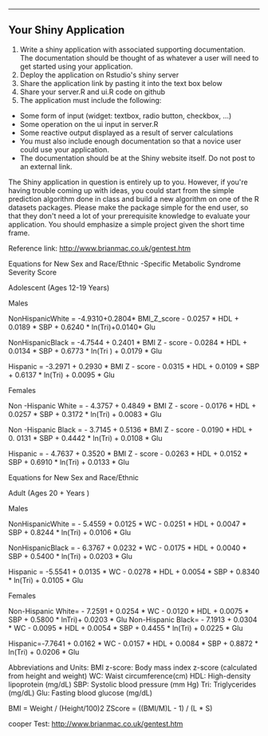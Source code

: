 ---
## Your Shiny Application

1. Write a shiny application with associated supporting documentation. The documentation should be thought of as whatever a user will need to get started using your application.
2. Deploy the application on Rstudio's shiny server
3. Share the application link by pasting it into the text box below
4. Share your server.R and ui.R code on github
5. The application must include the following:
- Some form of input (widget: textbox, radio button, checkbox, ...)
- Some operation on the ui input in server.R
- Some reactive output displayed as a result of server calculations
- You must also include enough documentation so that a novice user could use your application.
- The documentation should be at the Shiny website itself. Do not post to an external link.

The Shiny application in question is entirely up to you. However, if you're having trouble coming up with ideas, you could start from the simple prediction algorithm done in class and build a new algorithm on one of the R datasets packages. Please make the package simple for the end user, so that they don't need a lot of your prerequisite knowledge to evaluate your application. You should emphasize a simple project given the short time frame.  

Reference link: http://www.brianmac.co.uk/gentest.htm






Equations for New Sex and Race/Ethnic -Specific Metabolic Syndrome  Severity Score

Adolescent (Ages 12-19 Years)

Males

NonHispanicWhite = -4.9310+0.2804* BMI_Z_score - 0.0257 * HDL + 0.0189 * SBP + 0.6240 * ln(Tri)+0.0140* Glu

NonHispanicBlack = -4.7544 + 0.2401 * BMI Z - score - 0.0284 * HDL + 0.0134 * SBP + 0.6773 * ln(Tri ) + 0.0179 *  Glu 

Hispanic = -3.2971 + 0.2930 * BMI Z - score - 0.0315 * HDL + 0.0109 * SBP + 0.6137 * ln(Tri) + 0.0095 *  Glu 


Females 

Non -Hispanic White = - 4.3757 + 0.4849 * BMI Z - score - 0.0176 * HDL + 0.0257 * SBP + 0.3172 * ln(Tri) + 0.0083 *  Glu 

Non -Hispanic Black = - 3.7145 + 0.5136 * BMI Z - score - 0.0190 * HDL + 0. 0131 * SBP + 0.4442 * ln(Tri) + 0.0108 * Glu

Hispanic = - 4.7637 + 0.3520 * BMI Z - score - 0.0263 * HDL + 0.0152 * SBP + 0.6910 * ln(Tri) + 0.0133 *  Glu


Equations for New Sex and Race/Ethnic

Adult (Ages 20 + Years ) 

Males 

NonHispanicWhite = - 5.4559 + 0.0125 *  WC - 0.0251 * HDL + 0.0047 * SBP + 0.8244 * ln(Tri) + 0.0106 * Glu

NonHispanicBlack = - 6.3767 + 0.0232 *  WC - 0.0175 * HDL + 0.0040 * SBP + 0.5400 * ln(Tri) + 0.0203 * Glu

Hispanic = -5.5541 + 0.0135 * WC - 0.0278 * HDL + 0.0054 * SBP + 0.8340 * ln(Tri) + 0.0105 * Glu

Females

Non-Hispanic White= - 7.2591 + 0.0254 *  WC - 0.0120 * HDL + 0.0075 * SBP + 0.5800 * lnTri)+ 0.0203 * Glu
Non-Hispanic Black= - 7.1913  + 0.0304 *  WC - 0.0095 * HDL + 0.0054 * SBP + 0.4455 * ln(Tri) + 0.0225 * Glu

Hispanic=-7.7641 + 0.0162 *  WC - 0.0157 * HDL + 0.0084 * SBP + 0.8872 * ln(Tri) + 0.0206 * Glu 

Abbreviations and Units:
BMI z-score: Body mass index z-score (calculated from height and weight)
WC: Waist circumference(cm)
HDL: High-density lipoprotein (mg/dL)
SBP: Systolic blood pressure (mm Hg)
Tri: Triglycerides (mg/dL)
Glu: Fasting blood glucose (mg/dL)

BMI = Weight / (Height/100)2
ZScore = ((BMI/M)L - 1) / (L * S)

cooper Test: http://www.brianmac.co.uk/gentest.htm